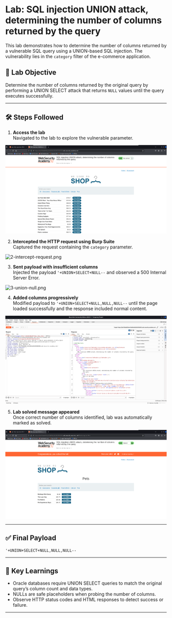 # Lab: SQL injection UNION attack, determining the number of columns returned by the query

This lab demonstrates how to determine the number of columns returned by a vulnerable SQL query using a UNION-based SQL injection. The vulnerability lies in the `category` filter of the e-commerce application.

## 🧠 Lab Objective

Determine the number of columns returned by the original query by performing a UNION SELECT attack that returns `NULL` values until the query executes successfully.

---

## 🛠️ Steps Followed

1. **Access the lab**  
   Navigated to the lab to explore the vulnerable parameter.

![1-access-lab.png](./1-access-lab.png)

2. **Intercepted the HTTP request using Burp Suite**  
   Captured the request containing the `category` parameter.

![2-intercept-request.png](./2-intercept-request.png)

3. **Sent payload with insufficient columns**  
   Injected the payload `'+UNION+SELECT+NULL--` and observed a 500 Internal Server Error.

![3-union-null.png](./3-union-null.png)

4. **Added columns progressively**  
   Modified payload to `'+UNION+SELECT+NULL,NULL,NULL--` until the page loaded successfully and the response included normal content.

![4-valid-union-3-cols.png](./4-valid-union-3-cols.png)

5. **Lab solved message appeared**  
   Once correct number of columns identified, lab was automatically marked as solved.

![5-lab-solved.png](./5-lab-solved.png)

---

## ✅ Final Payload
```
'+UNION+SELECT+NULL,NULL,NULL--
```

---

## 📝 Key Learnings

- Oracle databases require UNION SELECT queries to match the original query’s column count and data types.
- NULLs are safe placeholders when probing the number of columns.
- Observe HTTP status codes and HTML responses to detect success or failure.

---

